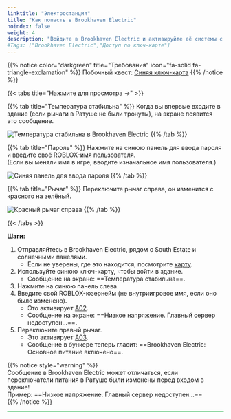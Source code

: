 ```yaml
---
linktitle: "Электростанция"
title: "Как попасть в Brookhaven Electric"
noindex: false
weight: 4
description: "Войдите в Brookhaven Electric и активируйте её системы с помощью синей ключ-карты. Узнайте, как получить доступ и пройти этот квест."
#Tags: ["Brookhaven Electric","Доступ по ключ-карте"]
---
```


{{% notice color="darkgreen" title="Требования" icon="fa-solid fa-triangle-exclamation"  %}}
Побочный квест: [Синяя ключ-карта](/lore/special_tools/blue_key_card)
{{% /notice %}}

{{< tabs title="Нажмите для просмотра ->" >}}

{{% tab title="Температура стабильна" %}}
Когда вы впервые входите в здание (если рычаги в Ратуше не были тронуты), на экране появится это сообщение.

![Температура стабильна в Brookhaven Electric](/images/bh/electric-building-temp-stable.jpg)
{{% /tab %}}

{{% tab title="Пароль" %}}
Нажмите на синюю панель для ввода пароля и введите своё ROBLOX-имя пользователя.  
(Если вы меняли имя в игре, вводите изначальное имя пользователя.)

![Синяя панель для ввода пароля](/images/bh/electric-building-blue-passcode.jpg)
{{% /tab %}}

{{% tab title="Рычаг" %}}
Переключите рычаг справа, он изменится с красного на зелёный.

![Красный рычаг справа](/images/bh/electric-building-right-lever.jpg)
{{% /tab %}}

{{< /tabs >}}

**Шаги:**  

1. Отправляйтесь в Brookhaven Electric, рядом с South Estate и солнечными панелями.  
   - Если не уверены, где это находится, посмотрите [карту](/map/poi/brookhaven-electric).  
2. Используйте синюю ключ-карту, чтобы войти в здание.  
   - Сообщение на экране: ==Температура стабильна==.  
3. Нажмите на синюю панель слева.  
4. Введите свой ROBLOX-юзернейм (не внутриигровое имя, если оно было изменено).  
   - Это активирует [A02](/casebook/light_panel#a02).  
   - Сообщение на экране: ==Низкое напряжение. Главный сервер недоступен...==.  
5. Переключите правый рычаг.  
   - Это активирует [A03](/casebook/light_panel#a03).  
   - Сообщение в бункере теперь гласит: ==Brookhaven Electric: Основное питание включено==.

{{% notice style="warning" %}}  
Сообщение в Brookhaven Electric может отличаться, если переключатели питания в Ратуше были изменены перед входом в здание!  
Пример: ==Низкое напряжение. Главный сервер недоступен...==  
{{% /notice %}}

<hr style="background-color: #28b44c" size=8>
